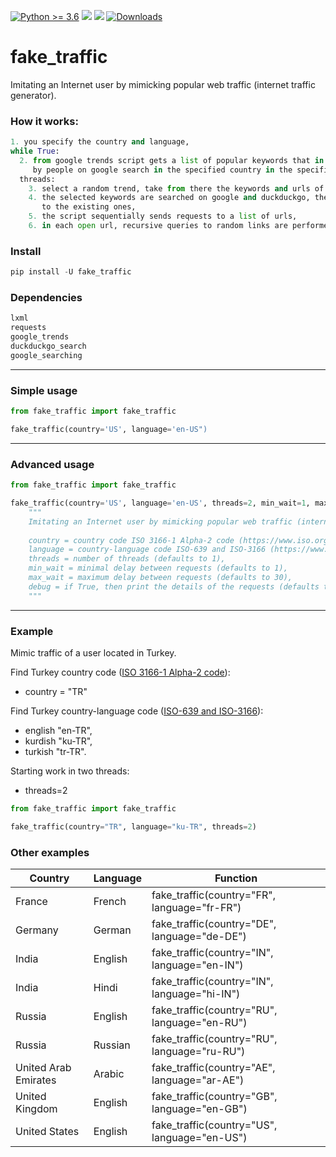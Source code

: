 [![Python >= 3.6](https://img.shields.io/badge/python->=3.6-red.svg)](https://www.python.org/downloads/) [![](https://badgen.net/github/release/deedy5/fake_traffic)](https://github.com/deedy5/fake_traffic/releases) [![](https://badge.fury.io/py/fake-traffic.svg)](https://pypi.org/project/fake-traffic) 
[![Downloads](https://pepy.tech/badge/fake-traffic/month)](https://pepy.tech/project/fake-traffic)
# fake_traffic
Imitating an Internet user by mimicking popular web traffic (internet traffic generator).

### How it works:
```python
1. you specify the country and language,
while True:
  2. from google trends script gets a list of popular keywords that in real time are searched 
     by people on google search in the specified country in the specified language,
  threads:
    3. select a random trend, take from there the keywords and urls of related articles,
    4. the selected keywords are searched on google and duckduckgo, the found urls are added 
       to the existing ones,
    5. the script sequentially sends requests to a list of urls,
    6. in each open url, recursive queries to random links are performed to a random depth (1-5).
```

### Install

```python
pip install -U fake_traffic
```

### Dependencies
```python
lxml
requests
google_trends
duckduckgo_search
google_searching
```
---
### Simple usage
```python
from fake_traffic import fake_traffic

fake_traffic(country='US', language='en-US")
```
---
### Advanced usage
```python
from fake_traffic import fake_traffic

fake_traffic(country='US', language='en-US', threads=2, min_wait=1, max_wait=5, debug=True)
    """
    Imitating an Internet user by mimicking popular web traffic (internet traffic generator).
    
    country = country code ISO 3166-1 Alpha-2 code (https://www.iso.org/obp/ui/),
    language = country-language code ISO-639 and ISO-3166 (https://www.fincher.org/Utilities/CountryLanguageList.shtml),
    threads = number of threads (defaults to 1),
    min_wait = minimal delay between requests (defaults to 1),
    max_wait = maximum delay between requests (defaults to 30),
    debug = if True, then print the details of the requests (defaults to False).
    """
```
---
### Example
Mimic traffic of a user located in Turkey.

Find Turkey country code ([ISO 3166-1 Alpha-2 code](https://www.iso.org/obp/ui/)):</br>
  - country = "TR" </br>

Find Turkey country-language code ([ISO-639 and ISO-3166](https://www.fincher.org/Utilities/CountryLanguageList.shtml)): </br>
  - english  "en-TR", </br>
  - kurdish  "ku-TR", </br>
  - turkish  "tr-TR". </br>

Starting work in two threads:
  - threads=2
```python
from fake_traffic import fake_traffic

fake_traffic(country="TR", language="ku-TR", threads=2)
```
### Other examples
Country   | Language  | Function                                     |
----------|---------- | ---------------------------------------------|
France    | French    | fake_traffic(country="FR", language="fr-FR") |
Germany   | German    | fake_traffic(country="DE", language="de-DE") |
India     | English   | fake_traffic(country="IN", language="en-IN") |
India     | Hindi     | fake_traffic(country="IN", language="hi-IN") |
Russia    | English   | fake_traffic(country="RU", language="en-RU") |
Russia    | Russian   | fake_traffic(country="RU", language="ru-RU") |
United Arab Emirates | Arabic | fake_traffic(country="AE", language="ar-AE") |
United Kingdom | English   | fake_traffic(country="GB", language="en-GB") |
United States  | English   | fake_traffic(country="US", language="en-US") |
